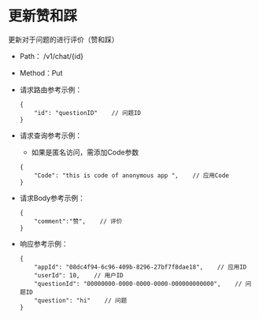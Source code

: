 # 更新赞和踩

更新对于问题的进行评价（赞和踩）

- Path： /v1/chat/{id}
- Method：Put

- 请求路由参考示例：

    ```
    {
        "id": "questionID"    // 问题ID
    }
    ```
- 请求查询参考示例：

    - 如果是匿名访问，需添加Code参数

    ```
    {
        "Code": "this is code of anonymous app ",    // 应用Code
    }
    ```
- 请求Body参考示例：

    ```
    {
        "comment":"赞",    // 评价
    }
    ```
- 响应参考示例：

    ```
    {
        "appId": "08dc4f94-6c96-409b-8296-27bf7f8dae18",    // 应用ID
        "userId": 10,    // 用户ID
        "questionId": "00000000-0000-0000-0000-000000000000",    // 问题ID
        "question": "hi"    // 问题
    }
    ```